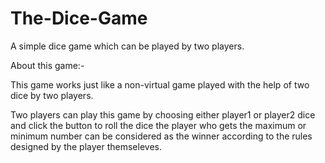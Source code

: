 # The-Dice-Game
A simple dice game which can be played by two players.

About this game:-

This game works just like a non-virtual game played with the help of two dice by two players.

Two players can play this game by choosing either player1 or player2 dice and click the button to roll the dice the player who gets the maximum or minimum number can be considered as the winner according to the rules designed by the player themseleves.
